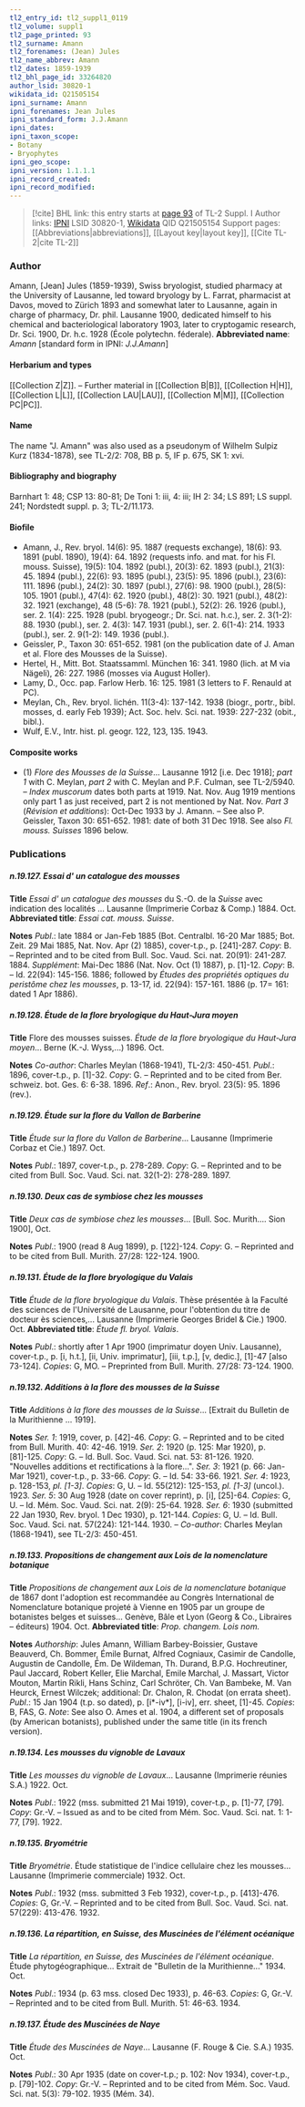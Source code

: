 ```yaml
---
tl2_entry_id: tl2_suppl1_0119
tl2_volume: suppl1
tl2_page_printed: 93
tl2_surname: Amann
tl2_forenames: (Jean) Jules
tl2_name_abbrev: Amann
tl2_dates: 1859-1939
tl2_bhl_page_id: 33264820
author_lsid: 30820-1
wikidata_id: Q21505154
ipni_surname: Amann
ipni_forenames: Jean Jules
ipni_standard_form: J.J.Amann
ipni_dates: 
ipni_taxon_scope: 
- Botany
- Bryophytes
ipni_geo_scope: 
ipni_version: 1.1.1.1
ipni_record_created: 
ipni_record_modified:
---
```


> [!cite] BHL link: this entry starts at [page 93](https://www.biodiversitylibrary.org/page/33264820) of TL-2 Suppl. I
> Author links: [IPNI](https://www.ipni.org/a/30820-1) LSID 30820-1, [Wikidata](https://www.wikidata.org/wiki/Q21505154) QID Q21505154
> Support pages: [[Abbreviations|abbreviations]], [[Layout key|layout key]], [[Cite TL-2|cite TL-2]]

### Author

Amann, \[Jean\] Jules (1859-1939), Swiss bryologist, studied pharmacy at the University of Lausanne, led toward bryology by L. Farrat, pharmacist at Davos, moved to Zürich 1893 and somewhat later to Lausanne, again in charge of pharmacy, Dr. phil. Lausanne 1900, dedicated himself to his chemical and bacteriological laboratory 1903, later to cryptogamic research, Dr. Sci. 1900, Dr. h.c. 1928 (École polytechn. féderale). 
**Abbreviated name**: *Amann* \[standard form in IPNI: *J.J.Amann*\]

#### Herbarium and types

[[Collection Z|Z]]. – Further material in [[Collection B|B]], [[Collection H|H]], [[Collection L|L]], [[Collection LAU|LAU]], [[Collection M|M]], [[Collection PC|PC]].

#### Name

The name "J. Amann" was also used as a pseudonym of Wilhelm Sulpiz Kurz (1834-1878), see TL-2/2: 708, BB p. 5, IF p. 675, SK 1: xvi.

#### Bibliography and biography

Barnhart 1: 48; CSP 13: 80-81; De Toni 1: iii, 4: iii; IH 2: 34; LS 891; LS suppl. 241; Nordstedt suppl. p. 3; TL-2/11.173.

#### Biofile

- Amann, J., Rev. bryol. 14(6): 95. 1887 (requests exchange), 18(6): 93. 1891 (publ. 1890), 19(4): 64. 1892 (requests info. and mat. for his Fl. mouss. Suisse), 19(5): 104. 1892 (publ.), 20(3): 62. 1893 (publ.), 21(3): 45. 1894 (publ.), 22(6): 93. 1895 (publ.), 23(5): 95. 1896 (publ.), 23(6): 111. 1896 (publ.), 24(2): 30. 1897 (publ.), 27(6): 98. 1900 (publ.), 28(5): 105. 1901 (publ.), 47(4): 62. 1920 (publ.), 48(2): 30. 1921 (publ.), 48(2): 32. 1921 (exchange), 48 (5-6): 78. 1921 (publ.), 52(2): 26. 1926 (publ.), ser. 2. 1(4): 225. 1928 (publ. bryogeogr.; Dr. Sci. nat. h.c.), ser. 2. 3(1-2): 88. 1930 (publ.), ser. 2. 4(3): 147. 1931 (publ.), ser. 2. 6(1-4): 214. 1933 (publ.), ser. 2. 9(1-2): 149. 1936 (publ.).
- Geissler, P., Taxon 30: 651-652. 1981 (on the publication date of J. Aman et al. Flore des Mousses de la Suisse).
- Hertel, H., Mitt. Bot. Staatssamml. München 16: 341. 1980 (lich. at M via Nägeli), 26: 227. 1986 (mosses via August Holler).
- Lamy, D., Occ. pap. Farlow Herb. 16: 125. 1981 (3 letters to F. Renauld at PC).
- Meylan, Ch., Rev. bryol. lichén. 11(3-4): 137-142. 1938 (biogr., portr., bibl. mosses, d. early Feb 1939); Act. Soc. helv. Sci. nat. 1939: 227-232 (obit., bibl.).
- Wulf, E.V., Intr. hist. pl. geogr. 122, 123, 135. 1943.

#### Composite works

- (1) *Flore des Mousses de la Suisse*... Lausanne 1912 \[i.e. Dec 1918\]; *part 1* with C. Meylan, *part 2* with C. Meylan and P.F. Culman, see TL-2/5940. – *Index muscorum* dates both parts at 1919. Nat. Nov. Aug 1919 mentions only part 1 as just received, part 2 is not mentioned by Nat. Nov. *Part 3* (*Révision et additions*): Oct-Dec 1933 by J. Amann. – See also P. Geissler, Taxon 30: 651-652. 1981: date of both 31 Dec 1918. See also *Fl. mouss. Suisses* 1896 below.

### Publications

##### n.19.127. Essai d' un catalogue des mousses

**Title**
*Essai d' un catalogue des mousses* du S.-O. de la *Suisse* avec indication des localités ... Lausanne (Imprimerie Corbaz & Comp.) 1884. Oct.
**Abbreviated title**: *Essai cat. mouss. Suisse*.

**Notes**
*Publ*.: late 1884 or Jan-Feb 1885 (Bot. Centralbl. 16-20 Mar 1885; Bot. Zeit. 29 Mai 1885, Nat. Nov. Apr (2) 1885), cover-t.p., p. \[241\]-287. *Copy*: B. – Reprinted and to be cited from Bull. Soc. Vaud. Sci. nat. 20(91): 241-287. 1884.
*Supplément*: Mai-Dec 1886 (Nat. Nov. Oct (1) 1887), p. \[1\]-12. *Copy*: B. – Id. 22(94): 145-156. 1886; followed by *Études des propriétés optiques du peristôme chez les mousses*, p. 13-17, id. 22(94): 157-161. 1886 (p. 17= 161: dated 1 Apr 1886).

##### n.19.128. Étude de la flore bryologique du Haut-Jura moyen

**Title**
Flore des mousses suisses. *Étude de la flore bryologique du Haut-Jura moyen*... Berne (K.-J. Wyss,...) 1896. Oct.

**Notes**
*Co-author*: Charles Meylan (1868-1941), TL-2/3: 450-451.
*Publ*.: 1896, cover-t.p., p. \[1\]-32. *Copy*: G. – Reprinted and to be cited from Ber. schweiz. bot. Ges. 6: 6-38. 1896.
*Ref*.: Anon., Rev. bryol. 23(5): 95. 1896 (rev.).

##### n.19.129. Étude sur la flore du Vallon de Barberine

**Title**
*Étude sur la flore du Vallon de Barberine*... Lausanne (Imprimerie Corbaz et Cie.) 1897. Oct.

**Notes**
*Publ*.: 1897, cover-t.p., p. 278-289. *Copy*: G. – Reprinted and to be cited from Bull. Soc. Vaud. Sci. nat. 32(1-2): 278-289. 1897.

##### n.19.130. Deux cas de symbiose chez les mousses

**Title**
*Deux cas de symbiose chez les mousses*... \[Bull. Soc. Murith.... Sion 1900\], Oct.

**Notes**
*Publ*.: 1900 (read 8 Aug 1899), p. \[122\]-124. *Copy*: G. – Reprinted and to be cited from Bull. Murith. 27/28: 122-124. 1900.

##### n.19.131. Étude de la flore bryologique du Valais

**Title**
*Étude de la flore bryologique du Valais*. Thèse présentée à la Faculté des sciences de l'Université de Lausanne, pour l'obtention du titre de docteur ès sciences,... Lausanne (Imprimerie Georges Bridel & Cie.) 1900. Oct.
**Abbreviated title**: *Étude fl. bryol. Valais*.

**Notes**
*Publ*.: shortly after 1 Apr 1900 (imprimatur doyen Univ. Lausanne), cover-t.p., p. \[i, h.t.\], \[ii, Univ. imprimatur\], \[iii, t.p.\], \[v, dedic.\], \[1\]-47 \[also 73-124\]. *Copies*: G, MO. – Preprinted from Bull. Murith. 27/28: 73-124. 1900.

##### n.19.132. Additions à la flore des mousses de la Suisse

**Title**
*Additions à la flore des mousses de la Suisse*... \[Extrait du Bulletin de la Murithienne ... 1919\].

**Notes**
*Ser. 1*: 1919, cover, p. \[42\]-46. *Copy*: G. – Reprinted and to be cited from Bull. Murith. 40: 42-46. 1919.
*Ser. 2*: 1920 (p. 125: Mar 1920), p. \[81\]-125. *Copy*: G. – Id. Bull. Soc. Vaud. Sci. nat. 53: 81-126. 1920. "Nouvelles additions et rectifications à la flore...".
*Ser. 3*: 1921 (p. 66: Jan-Mar 1921), cover-t.p., p. 33-66. *Copy*: G. – Id. 54: 33-66. 1921.
*Ser. 4*: 1923, p. 128-153, *pl. \[1-3\]*. *Copies*: G, U. – Id. 55(212): 125-153, *pl. \[1-3\]* (uncol.). 1923.
*Ser. 5*: 30 Aug 1928 (date on cover reprint), p. \[i\], \[25\]-64. *Copies*: G, U. – Id. Mém. Soc. Vaud. Sci. nat. 2(9): 25-64. 1928.
*Ser. 6*: 1930 (submitted 22 Jan 1930, Rev. bryol. 1 Dec 1930), p. 121-144. *Copies*: G, U. – Id. Bull. Soc. Vaud. Sci. nat. 57(224): 121-144. 1930. – *Co-author*: Charles Meylan (1868-1941), see TL-2/3: 450-451.

##### n.19.133. Propositions de changement aux Lois de la nomenclature botanique

**Title**
*Propositions de changement aux Lois de la nomenclature botanique* de 1867 dont l'adoption est recommandée au Congrès International de Nomenclature botanique projeté à Vienne en 1905 par un groupe de botanistes belges et suisses... Genève, Bâle et Lyon (Georg & Co., Libraires – éditeurs) 1904. Oct.
**Abbreviated title**: *Prop. changem. Lois nom.*

**Notes**
*Authorship*: Jules Amann, William Barbey-Boissier, Gustave Beauverd, Ch. Bommer, Émile Burnat, Alfred Cogniaux, Casimir de Candolle, Augustin de Candolle, Ém. De Wildeman, Th. Durand, B.P.G. Hochreutiner, Paul Jaccard, Robert Keller, Elie Marchal, Emile Marchal, J. Massart, Victor Mouton, Martin Rikli, Hans Schinz, Carl Schröter, Ch. Van Bambeke, M. Van Heurck, Ernest Wilczek; additional: Dr. Chalon, R. Chodat (on errata sheet).
*Publ*.: 15 Jan 1904 (t.p. so dated), p. \[i\*-iv\*\], \[i-iv\], err. sheet, \[1\]-45. *Copies*: B, FAS, G.
*Note*: See also O. Ames et al. 1904, a different set of proposals (by American botanists), published under the same title (in its french version).

##### n.19.134. Les mousses du vignoble de Lavaux

**Title**
*Les mousses du vignoble de Lavaux*... Lausanne (Imprimerie réunies S.A.) 1922. Oct.

**Notes**
*Publ*.: 1922 (mss. submitted 21 Mai 1919), cover-t.p., p. \[1\]-77, \[79\]. *Copy*: Gr.-V. – Issued as and to be cited from Mém. Soc. Vaud. Sci. nat. 1: 1-77, \[79\]. 1922.

##### n.19.135. Bryométrie

**Title**
*Bryométrie*. Étude statistique de l'indice cellulaire chez les mousses... Lausanne (Imprimerie commerciale) 1932. Oct.

**Notes**
*Publ*.: 1932 (mss. submitted 3 Feb 1932), cover-t.p., p. \[413\]-476. *Copies*: G, Gr.-V. – Reprinted and to be cited from Bull. Soc. Vaud. Sci. nat. 57(229): 413-476. 1932.

##### n.19.136. La répartition, en Suisse, des Muscinées de l'élément océanique

**Title**
*La répartition, en Suisse, des Muscinées de l'élément océanique*. Étude phytogéographique... Extrait de "Bulletin de la Murithienne..." 1934. Oct.

**Notes**
*Publ*.: 1934 (p. 63 mss. closed Dec 1933), p. 46-63. *Copies*: G, Gr.-V. – Reprinted and to be cited from Bull. Murith. 51: 46-63. 1934.

##### n.19.137. Étude des Muscinées de Naye

**Title**
*Étude des Muscinées de Naye*... Lausanne (F. Rouge & Cie. S.A.) 1935. Oct.

**Notes**
*Publ*.: 30 Apr 1935 (date on cover-t.p.; p. 102: Nov 1934), cover-t.p., p. \[79\]-102. *Copy*: Gr.-V. – Reprinted and to be cited from Mém. Soc. Vaud. Sci. nat. 5(3): 79-102. 1935 (Mém. 34).


